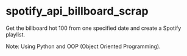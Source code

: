 # spotify_api_billboard_scrap
Get the billboard hot 100 from one specified date and create a Spotify playlist.

Note: Using Python and OOP (Object Oriented Programming).
